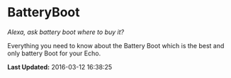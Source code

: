 # BatteryBoot
*Alexa, ask battery boot  where to buy it?*

Everything you need to know about the Battery Boot which is the best and only battery Boot for your  Echo.

**Last Updated:** 2016-03-12 16:38:25